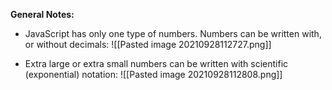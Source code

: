 **General Notes:**
* JavaScript has only one type of numbers. Numbers can be written with, or without decimals: 
![[Pasted image 20210928112727.png]]

* Extra large or extra small numbers can be written with scientific (exponential) notation:
![[Pasted image 20210928112808.png]]

